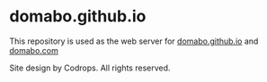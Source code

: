 domabo.github.io
================

This repository is used as the web server for [domabo.github.io](http://domabo.github.io) and [domabo.com](http://domabo.com)
 
Site design by Codrops.  All rights reserved.